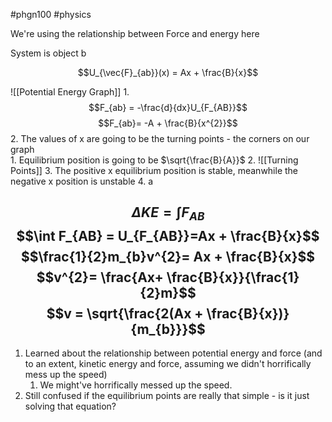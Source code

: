  #phgn100 #physics

We're using the relationship between Force and energy here

System is object b 

$$U_{\vec{F}_{ab}}(x) = Ax + \frac{B}{x}$$

![[Potential Energy Graph]]
1.
$$F_{ab} = -\frac{d}{dx}U_{F_{AB}}$$
$$F_{ab}= -A + \frac{B}{x^{2}}$$
2. The values of x are going to be the turning points - the corners on our graph\
	1. Equilibrium position is going to be $\sqrt{\frac{B}{A}}$
2. ![[Turning Points]]
3. The positive x equilibrium position is stable, meanwhile the negative x position is unstable
4. a

$$\Delta KE = \int F_{AB}$$
$$\int F_{AB} = U_{F_{AB}}=Ax + \frac{B}{x}$$
$$\frac{1}{2}m_{b}v^{2}= Ax + \frac{B}{x}$$
$$v^{2}= \frac{Ax+ \frac{B}{x}}{\frac{1}{2}m}$$
$$v = \sqrt{\frac{2(Ax + \frac{B}{x})}{m_{b}}}$$
---

1. Learned about the relationship between potential energy and force (and to an extent, kinetic energy and force, assuming we didn't horrifically mess up the speed)
	1. We might've horrifically messed up the speed.
2. Still confused if the equilibrium points are really that simple - is it just solving that equation? 